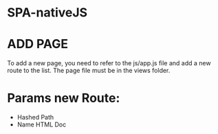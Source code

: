 # SPA-nativeJS

# ADD PAGE
To add a new page, you need to refer to the js/app.js file and add a new route to the list. 
The page file must be in the views folder.

# Params new Route:
- Hashed Path
- Name HTML Doc
